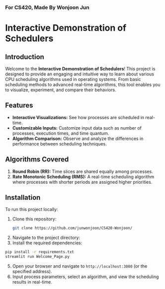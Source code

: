 ### For CS420, Made By Wonjoon Jun
# Interactive Demonstration of Schedulers

## Introduction
Welcome to the **Interactive Demonstration of Schedulers**! This project is designed to provide an engaging and intuitive way to learn about various CPU scheduling algorithms used in operating systems. From basic scheduling methods to advanced real-time algorithms, this tool enables you to visualize, experiment, and compare their behaviors.

## Features
- **Interactive Visualizations:** See how processes are scheduled in real-time.
- **Customizable Inputs:** Customize input data such as number of processes, execution times, and time quantum.
- **Algorithm Comparison:** Observe and analyze the differences in performance between scheduling techniques.

## Algorithms Covered
1. **Round Robin (RR):** Time slices are shared equally among processes.
2. **Rate Monotonic Scheduling (RMS):** A real-time scheduling algorithm where processes with shorter periods are assigned higher priorities.


## Installation
To run this project locally:
1. Clone this repository:
   ```bash
   git clone https://github.com/junwonjoon/CS420-Wonjoon/
   ```
2. Navigate to the project directory:
3. Install the required dependencies:
  ```bash
  pip install -r requirements.txt
  streamlit run Welcome_Page.py
  ```
5. Open your browser and navigate to `http://localhost:3000` (or the specified address).
6. Input process parameters, select an algorithm, and view the scheduling results in real-time.


